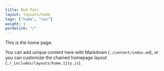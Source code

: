 ```yaml
---
title: Bud Parr
layout: layouts/home
tags: ["home", "nav"]
weight: 1
permalink: "/"
---
```


This is the home page.

You can add unique content here with Markdown (`./content/index.md`), or you can customize the chained homepage layout (`./_includes/layouts/home.11ty.js`).
